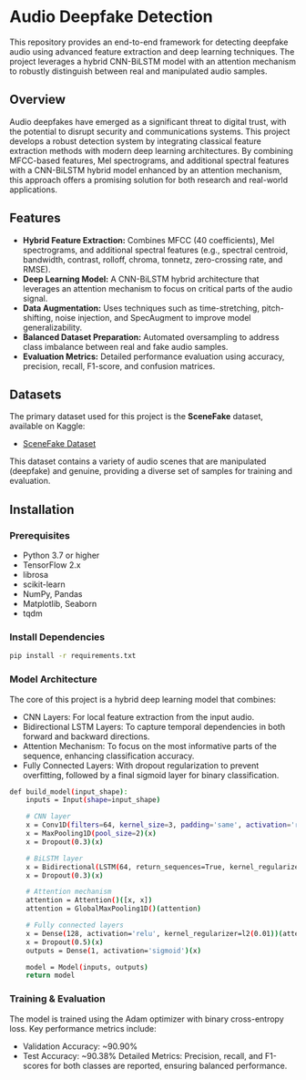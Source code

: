 # Audio Deepfake Detection

This repository provides an end-to-end framework for detecting deepfake audio using advanced feature extraction and deep learning techniques. The project leverages a hybrid CNN-BiLSTM model with an attention mechanism to robustly distinguish between real and manipulated audio samples.

## Overview

Audio deepfakes have emerged as a significant threat to digital trust, with the potential to disrupt security and communications systems. This project develops a robust detection system by integrating classical feature extraction methods with modern deep learning architectures. By combining MFCC-based features, Mel spectrograms, and additional spectral features with a CNN-BiLSTM hybrid model enhanced by an attention mechanism, this approach offers a promising solution for both research and real-world applications.

## Features

- **Hybrid Feature Extraction:** Combines MFCC (40 coefficients), Mel spectrograms, and additional spectral features (e.g., spectral centroid, bandwidth, contrast, rolloff, chroma, tonnetz, zero-crossing rate, and RMSE).
- **Deep Learning Model:** A CNN-BiLSTM hybrid architecture that leverages an attention mechanism to focus on critical parts of the audio signal.
- **Data Augmentation:** Uses techniques such as time-stretching, pitch-shifting, noise injection, and SpecAugment to improve model generalizability.
- **Balanced Dataset Preparation:** Automated oversampling to address class imbalance between real and fake audio samples.
- **Evaluation Metrics:** Detailed performance evaluation using accuracy, precision, recall, F1-score, and confusion matrices.

## Datasets

The primary dataset used for this project is the **SceneFake** dataset, available on Kaggle:

- [SceneFake Dataset](https://www.kaggle.com/datasets/mohammedabdeldayem/scenefake)

This dataset contains a variety of audio scenes that are manipulated (deepfake) and genuine, providing a diverse set of samples for training and evaluation.

## Installation

### Prerequisites
- Python 3.7 or higher
- TensorFlow 2.x
- librosa
- scikit-learn
- NumPy, Pandas
- Matplotlib, Seaborn
- tqdm

### Install Dependencies
```bash
pip install -r requirements.txt
```


### Model Architecture
The core of this project is a hybrid deep learning model that combines:
- CNN Layers: For local feature extraction from the input audio.
- Bidirectional LSTM Layers: To capture temporal dependencies in both forward and backward directions.
- Attention Mechanism: To focus on the most informative parts of the sequence, enhancing classification accuracy.
- Fully Connected Layers: With dropout regularization to prevent overfitting, followed by a final sigmoid layer for binary classification.

```bash
def build_model(input_shape):
    inputs = Input(shape=input_shape)

    # CNN layer
    x = Conv1D(filters=64, kernel_size=3, padding='same', activation='relu', kernel_regularizer=l2(0.01))(inputs)
    x = MaxPooling1D(pool_size=2)(x)
    x = Dropout(0.3)(x)

    # BiLSTM layer
    x = Bidirectional(LSTM(64, return_sequences=True, kernel_regularizer=l2(0.1)))(x)
    x = Dropout(0.3)(x)

    # Attention mechanism
    attention = Attention()([x, x])
    attention = GlobalMaxPooling1D()(attention)

    # Fully connected layers
    x = Dense(128, activation='relu', kernel_regularizer=l2(0.01))(attention)
    x = Dropout(0.5)(x)
    outputs = Dense(1, activation='sigmoid')(x)

    model = Model(inputs, outputs)
    return model
```
### Training & Evaluation
The model is trained using the Adam optimizer with binary cross-entropy loss. Key performance metrics include:
- Validation Accuracy: ~90.90%
- Test Accuracy: ~90.38%
Detailed Metrics: Precision, recall, and F1-scores for both classes are reported, ensuring balanced performance.
